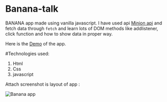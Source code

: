 # Banana-talk
 
BANANA app made using vanilla javascript.
I have used api [Minion api](https://funtranslations.com/) and fetch data through ```fetch``` and learn lots of DOM methods like addlistener, click function and how to show data in proper way.

Here is the [Demo](https://bananatalk-js-app.netlify.app/) of the app.

 #Technologies used:
  1. Html
  2. Css
  3. javascript
 

Attach screenshot is layout of app :

![Banana app](https://drive.google.com/file/d/1uziOQ5Ot-e4gDiItXVSOYiPjApCbuQz8/view?usp=sharing)
